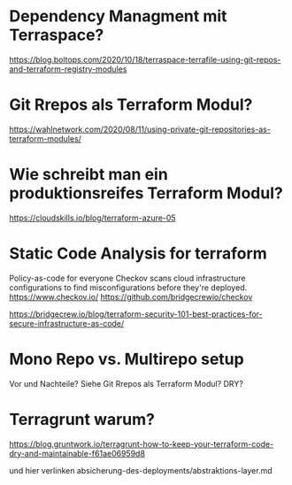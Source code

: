 # Dependency Managment mit Terraspace?
https://blog.boltops.com/2020/10/18/terraspace-terrafile-using-git-repos-and-terraform-registry-modules


# Git Rrepos als Terraform Modul?
https://wahlnetwork.com/2020/08/11/using-private-git-repositories-as-terraform-modules/

# Wie schreibt man ein produktionsreifes Terraform Modul?

https://cloudskills.io/blog/terraform-azure-05


# Static Code Analysis for terraform
Policy-as-code for everyone
Checkov scans cloud infrastructure configurations to find misconfigurations before they're deployed.
https://www.checkov.io/
https://github.com/bridgecrewio/checkov

https://bridgecrew.io/blog/terraform-security-101-best-practices-for-secure-infrastructure-as-code/

# Mono Repo vs. Multirepo setup
Vor und Nachteile?
Siehe Git Rrepos als Terraform Modul?
DRY?

# Terragrunt warum?

https://blog.gruntwork.io/terragrunt-how-to-keep-your-terraform-code-dry-and-maintainable-f61ae06959d8

und hier verlinken absicherung-des-deployments/abstraktions-layer.md
